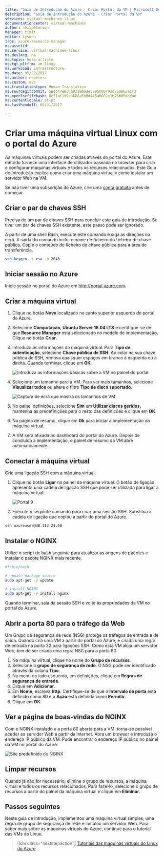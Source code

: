 ```yaml
---
title: "Guia de Introdução do Azure - Criar Portal da VM | Microsoft Docs"
description: "Guia de Introdução do Azure - Criar Portal da VM"
services: virtual-machines-linux
documentationcenter: virtual-machines
author: neilpeterson
manager: timlt
editor: tysonn
tags: azure-resource-manager
ms.assetid: 
ms.service: virtual-machines-linux
ms.devlang: na
ms.topic: hero-article
ms.tgt_pltfrm: vm-linux
ms.workload: infrastructure
ms.date: 05/02/2017
ms.author: nepeters
ms.custom: mvc
ms.translationtype: Human Translation
ms.sourcegitcommit: 5edc47e03ca9319ba2e3285600703d759963e1f3
ms.openlocfilehash: 8c51af189e8086a509d44546882e1b26605dddae
ms.contentlocale: pt-pt
ms.lasthandoff: 05/31/2017

---
```


<a id="create-a-linux-virtual-machine-with-the-azure-portal" class="xliff"></a>

# Criar uma máquina virtual Linux com o portal do Azure

As máquinas virtuais podem ser criadas através do portal do Azure. Este método fornece uma interface de utilizador baseada no browser para criar e configurar máquinas virtuais e todos os recursos relacionados. Este Guia de Introdução explica como criar uma máquina virtual e como instalar um servidor Web na VM.

Se não tiver uma subscrição do Azure, crie uma [conta gratuita](https://azure.microsoft.com/free/?WT.mc_id=A261C142F) antes de começar.

<a id="create-ssh-key-pair" class="xliff"></a>

## Criar o par de chaves SSH

Precisa de um par de chaves SSH para concluir este guia de introdução. Se tiver um par de chaves SSH existente, este passo pode ser ignorado.

A partir de uma shell Bash, execute este comando e siga as direções no ecrã. A saída do comando inclui o nome de ficheiro do ficheiro de chave pública. Copie o conteúdo do ficheiro de chave pública para a área de transferência.

```bash
ssh-keygen -t rsa -b 2048
```

<a id="log-in-to-azure" class="xliff"></a>

## Iniciar sessão no Azure 

Inicie sessão no portal do Azure em http://portal.azure.com.

<a id="create-virtual-machine" class="xliff"></a>

## Criar a máquina virtual

1. Clique no botão **Novo** localizado no canto superior esquerdo do portal do Azure.

2. Selecione **Computação**, **Ubuntu Server 16.04 LTS** e certifique-se de que **Resource Manager** está selecionado no modelo de implementação. Clique no botão **Criar**. 

3. Introduza as informações da máquina virtual. Para **Tipo de autenticação**, selecione **Chave pública de SSH**. Ao colar na sua chave pública de SSH, remova quaisquer espaços em branco à esquerda ou à direita. Quando terminar, clique em **OK**.

    ![Introduza as informações básicas sobre a VM no painel do portal](./media/quick-create-portal/create-vm-portal-basic-blade.png)

4. Selecione um tamanho para a VM. Para ver mais tamanhos, selecione **Visualizar todos** ou altere o filtro **Tipo de disco suportado**. 

    ![Captura de ecrã que mostra os tamanhos de VM](./media/quick-create-portal/create-linux-vm-portal-sizes.png)  

5. No painel definições, selecione **Sim** em **Utilizar discos geridos**, mantenha as predefinições para o resto das definições e clique em **OK**.

6. Na página de resumo, clique em **Ok** para iniciar a implementação da máquina virtual.

7. A VM será afixada ao dashboard do portal do Azure. Depois de concluída a implementação, o painel de resumo da VM abre automaticamente.


<a id="connect-to-virtual-machine" class="xliff"></a>

## Conectar à máquina virtual

Crie uma ligação SSH com a máquina virtual.

1. Clique no botão **Ligar** no painel da máquina virtual. O botão de ligação apresenta uma cadeia de ligação SSH que pode ser utilizada para ligar à máquina virtual.

    ![Portal 9](./media/quick-create-portal/portal-quick-start-9.png) 

2. Execute o seguinte comando para criar uma sessão SSH. Substitua a cadeia de ligação que copiou a partir do portal do Azure.

```bash 
ssh azureuser@40.112.21.50
```

<a id="install-nginx" class="xliff"></a>

## Instalar o NGINX

Utilize o script de bash seguinte para atualizar as origens de pacotes e instalar o pacote NGINX mais recente. 

```bash 
#!/bin/bash

# update package source
sudo apt-get -y update

# install NGINX
sudo apt-get -y install nginx
```

Quando terminar, saia da sessão SSH e volte às propriedades da VM no portal do Azure.


<a id="open-port-80-for-web-traffic" class="xliff"></a>

## Abrir a porta 80 para o tráfego da Web 

Um Grupo de segurança de rede (NSG) protege os tráfegos de entrada e de saída. Quando cria uma VM a partir do portal do Azure, é criada uma regra de entrada na porta 22 para ligações SSH. Como esta VM aloja um servidor Web, tem de ser criada uma regra NSG para a porta 80.

1. Na máquina virtual, clique no nome do **Grupo de recursos**.
2. Selecione o **grupo de segurança de rede**. O NSG pode ser identificado através da coluna **Tipo**. 
3. No menu do lado esquerdo, em definições, clique em **Regras de segurança de entrada**.
4. Clique em **Adicionar**.
5. Em **Nome**, escreva **http**. Certifique-se de que o **Intervalo da porta** está definido como 80 e a **Ação** está definida como **Permitir**. 
6. Clique em **OK**.


<a id="view-the-nginx-welcome-page" class="xliff"></a>

## Ver a página de boas-vindas do NGINX

Com o NGINX instalado e a porta 80 aberta para a VM, torna-se possível aceder ao servidor Web a partir da Internet. Abra um browser e introduza o endereço IP público da VM. Pode encontrar o endereço IP público no painel da VM no portal do Azure.

![Site predefinido do NGINX](./media/quick-create-cli/nginx.png) 

<a id="clean-up-resources" class="xliff"></a>

## Limpar recursos

Quando já não for necessário, elimine o grupo de recursos, a máquina virtual e todos os recursos relacionados. Para fazê-lo, selecione o grupo de recursos a partir do painel da máquina virtual e clique em **Eliminar**.

<a id="next-steps" class="xliff"></a>

## Passos seguintes

Neste guia de introdução, implementou uma máquina virtual simples, uma regra de grupo de segurança de rede e instalou um servidor Web. Para saber mais sobre as máquinas virtuais do Azure, continue para o tutorial das VMs do Linux.

> [!div class="nextstepaction"]
> [Tutoriais das máquinas virtuais do Linux do Azure](./tutorial-manage-vm.md)

